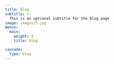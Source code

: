 ```yaml
---
title: Blog
subtitle: >-
  This is an optional subtitle for the blog page
image: images/5.jpg
menus:
  main:
    weight: 3
    title: Blog

cascade:
  type: blog
---
```

